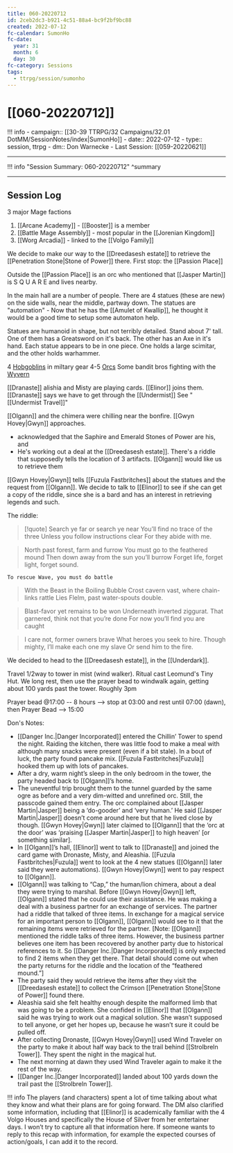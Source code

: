 ```yaml
---
title: 060-20220712
id: 2ceb2dc3-b921-4c51-88a4-bc9f2bf9bc88
created: 2022-07-12
fc-calendar: SumonHo
fc-date:
  year: 31
  month: 6
  day: 30
fc-category: Sessions
tags:
  - ttrpg/session/sumonho
---
```


# [[060-20220712]]

!!! info
    - campaign:: [[30-39 TTRPG/32 Campaigns/32.01 DotMM/SessionNotes/index|SumonHo]]
    - date:: 2022-07-12
    - type:: session, ttrpg
    - dm:: Don Warnecke
    - Last Session: [[059-20220621]]


---

!!! info "Session Summary: 060-20220712"
    ^summary

---

## Session Log


3 major Mage factions
1. [[Arcane Academy]] - [[Booster]] is a member
2. [[Battle Mage Assembly]] - most popular in the [[Jorenian Kingdom]]
3. [[Worg Arcadia]] - linked to the [[Volgo Family]]

We decide to make our way to the [[Dreedasesh estate]] to retrieve the [[Penetration Stone|Stone of Power]] there. First stop: the [[Passion Place]] 

Outside the [[Passion Place]] is an orc who mentioned that [[Jasper Martin]] is S Q U A R E and lives nearby.

In the main hall are a number of people. There are 4 statues (these are new) on the side walls, near the middle, partway down. The statues are "automation" - Now that he has the [[Amulet of Kwallip]], he thought it would be a good time to setup some automaton help.

Statues are humanoid in shape, but not terribly detailed. Stand about 7' tall. One of them has a Greatsword on it's back. The other has an Axe in it's hand. Each statue appears to be in one piece. One holds a large scimitar, and the other holds warhammer.

4 [Hobgoblins](https://ddb.ac/monsters/hobgoblin) in miltary gear
4-5 [Orcs](https://ddb.ac/monsters/orc)
Some bandit bros fighting with the [Wyvern](https://ddb.ac/monsters/wyvern)

[[Dranaste]] alishia and Misty are playing cards. [[Elinor]] joins them. [[Dranaste]] says we have to get through the [[Undermist]]
See "[[Undermist Travel]]"


[[Olgann]] and the chimera were chilling near the bonfire. [[Gwyn Hovey|Gwyn]] approaches. 
- acknowledged that the Saphire and Emerald Stones of Power are his, and 
- He's working out a deal at the [[Dreedasesh estate]]. There's a riddle that supposedly tells the location of 3 artifacts. [[Olgann]] would like us to retrieve them 

[[Gwyn Hovey|Gwyn]] tells [[Fuzula Fastbritches]] about the statues and the request from [[Olgann]]. We decide to talk to [[Elinor]] to see if she can get a copy of the riddle, since she is a bard and has an interest in retrieving legends and such.

The riddle: 

>[!quote]
>Search ye far or search ye near
You’ll find no trace of the three
Unless you follow instructions clear
For they abide with me.
    
>North past forest, farm and furrow
>You must go to the feathered mound
>Then down away from the sun you’ll burrow
>Forget life, forget light, forget sound.
    
    To rescue Wave, you must do battle
>With the Beast in the Boiling Bubble
>Crost cavern vast, where chain-links rattle
>Lies Flelm, past water-spouts double.
    
>Blast-favor yet remains to be won
>Underneath inverted ziggurat.
>That garnered, think not that you’re done
>For now you’ll find you are caught
    
>I care not, former owners brave
>What heroes you seek to hire.
>Though mighty, I’ll make each one my slave
>Or send him to the fire.

We decided to head to the [[Dreedasesh estate]], in the [[Underdark]].

Travel 1/2way to tower in mist (wind walker). Ritual cast Leomund's Tiny Hut. We long rest, then use the prayer bead to windwalk again, getting about 100 yards past the tower. Roughly 3pm

Prayer bead @17:00 -- 8 hours --> stop at 03:00 and rest until 07:00 (dawn), then Prayer Bead --> 15:00


Don's Notes:

 - [[Danger Inc.|Danger Incorporated]] entered the Chillin’ Tower to spend the night. Raiding the kitchen, there was little food to make a meal with although many snacks were present (even if a bit stale). In a bout of luck, the party found pancake mix. [[Fuzula Fastbritches|Fuzula]] hooked them up with lots of pancakes.
 - After a dry, warm night’s sleep in the only bedroom in the tower, the party headed back to [[Olgann]]’s home. 
 - The uneventful trip brought them to the tunnel guarded by the same ogre as before and a very dim-witted and unrefined orc. Still, the passcode gained them entry. The orc complained about [[Jasper Martin|Jasper]] being a ‘do-gooder’ and ‘very human.’ He said [[Jasper Martin|Jasper]] doesn’t come around here but that he lived close by though. [[Gwyn Hovey|Gwyn]] later claimed to [[Olgann]] that the ‘orc at the door’ was ‘praising [[Jasper Martin|Jasper]] to high heaven’ [or something similar].
  - In [[Olgann]]’s hall, [[Elinor]] went to talk to [[Dranaste]] and joined the card game with Dronaste, Misty, and Aleashia. [[Fuzula Fastbritches|Fuzula]] went to look at the 4 new statues ([[Olgann]] later said they were automations). [[Gwyn Hovey|Gwyn]] went to pay respect to [[Olgann]].
  - [[Olgann]] was talking to “Cap,” the human/lion chimera, about a deal they were trying to marshal. Before [[Gwyn Hovey|Gwyn]] left, [[Olgann]] stated that he could use their assistance. He was making a deal with a business partner for an exchange of services. The partner had a riddle that talked of three items. In exchange for a magical service for an important person to [[Olgann]], [[Olgann]] would see to it that the remaining items were retrieved for the partner. [Note: [[Olgann]] mentioned the riddle talks of three items. However, the business partner believes one item has been recovered by another party due to historical references to it. So [[Danger Inc.|Danger Incorporated]] is only expected to find 2 items when they get there. That detail should come out when the party returns for the riddle and the location of the “feathered mound.”]
  - The party said they would retrieve the items after they visit the [[Dreedasesh estate]] to collect the Crimson [[Penetration Stone|Stone of Power]] found there.
  - Aleashia said she felt healthy enough despite the malformed limb that was going to be a problem. She confided in [[Elinor]] that [[Olgann]] said he was trying to work out a magical solution. She wasn’t supposed to tell anyone, or get her hopes up, because he wasn’t sure it could be pulled off.
  - After collecting Dronaste, [[Gwyn Hovey|Gwyn]] used Wind Traveler on the party to make it about half way back to the trail behind [[Strolbreln Tower]]. They spent the night in the magical hut.
  - The next morning at dawn they used Wind Traveler again to make it the rest of the way.
  - [[Danger Inc.|Danger Incorporated]] landed about 100 yards down the trail past the [[Strolbreln Tower]].
  

!!! info
    The players (and characters) spent a lot of time talking about what they know and what their plans are for going forward. The DM also clarified some information, including that [[Elinor]] is academically familiar with the 4 Volgo Houses and specifically the House of Silver from her entertainer days. I won’t try to capture all that information here. If someone wants to reply to this recap with information, for example the expected courses of action/goals, I can add it to the record.


